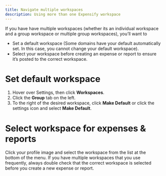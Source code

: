 ```yaml
---
title: Navigate multiple workspaces
description: Using more than one Expensify workspace
---
```

<div id="expensify-classic" markdown="1">

If you have have multiple workspaces (whether its an individual workspace and a group workspace or multiple group workspaces), you’ll want to 
- Set a default workspace (Some domains have your default automatically set. In this case, you cannot change your default workspace). 
- Select your workspace before creating an expense or report to ensure it’s posted to the correct workspace. 

# Set default workspace

1. Hover over Settings, then click **Workspaces**. 
2. Click the **Group** tab on the left. 
3. To the right of the desired workspace, click **Make Default** or click the settings icon and select **Make Default**. 

# Select workspace for expenses & reports

Click your profile image and select the workspace from the list at the bottom of the menu. If you have multiple workspaces that you use frequently, always double check that the correct workspace is selected before you create a new expense or report. 

</div>
